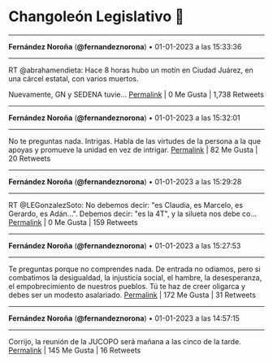# Changoleón Legislativo 🙈
*****
**Fernández Noroña** (**@fernandeznorona**) • 01-01-2023 a las 15:33:36
*****
RT @abrahamendieta: Hace 8 horas hubo un motín en Ciudad Juárez, en una cárcel estatal, con varios muertos. 


Nuevamente, GN y SEDENA tuvie…
[Permalink](https://twitter.com/fernandeznorona/status/1609694357359042560) | 0 Me Gusta | 1,738 Retweets
*****
**Fernández Noroña** (**@fernandeznorona**) • 01-01-2023 a las 15:32:01
*****
No te preguntas nada. Intrigas. Habla de las virtudes de la persona a la que apoyas y promueve la unidad en vez de intrigar.
[Permalink](https://twitter.com/fernandeznorona/status/1609693960162934784) | 82 Me Gusta | 20 Retweets
*****
**Fernández Noroña** (**@fernandeznorona**) • 01-01-2023 a las 15:29:28
*****
RT @LEGonzalezSoto: No debemos decir: "es Claudia, es Marcelo, es Gerardo, es Adán...". Debemos decir: "es la 4T", y la silueta nos debe co…
[Permalink](https://twitter.com/fernandeznorona/status/1609693318862016512) | 0 Me Gusta | 159 Retweets
*****
**Fernández Noroña** (**@fernandeznorona**) • 01-01-2023 a las 15:27:53
*****
Te preguntas porque no comprendes nada. De entrada no odiamos, pero si combatimos la desigualdad, la injusticia social, el hambre, la desesperanza, el empobrecimiento de nuestros pueblos. Tú te haz de creer oligarca y debes ser un modesto asalariado.
[Permalink](https://twitter.com/fernandeznorona/status/1609692919404838912) | 172 Me Gusta | 31 Retweets
*****
**Fernández Noroña** (**@fernandeznorona**) • 01-01-2023 a las 14:57:15
*****
Corrijo, la reunión de la JUCOPO será mañana a las cinco de la tarde.
[Permalink](https://twitter.com/fernandeznorona/status/1609685209485541378) | 145 Me Gusta | 16 Retweets